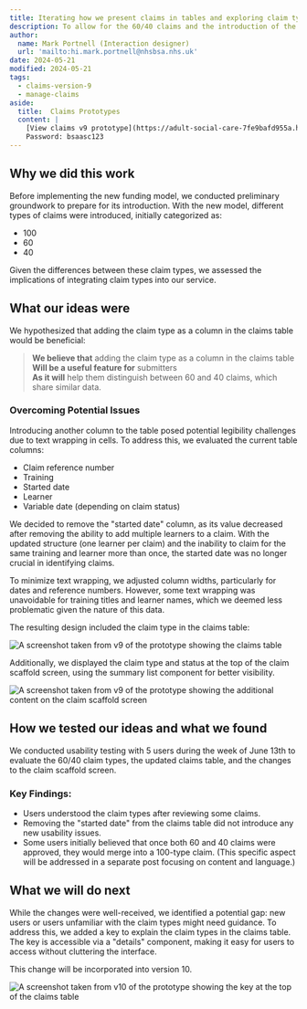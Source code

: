 ```yaml
---
title: Iterating how we present claims in tables and exploring claim types
description: To allow for the 60/40 claims and the introduction of the claim type concept we iterated the claims tables.
author:
  name: Mark Portnell (Interaction designer)
  url: 'mailto:hi.mark.portnell@nhsbsa.nhs.uk'
date: 2024-05-21
modified: 2024-05-21
tags:
  - claims-version-9
  - manage-claims
aside:
  title:  Claims Prototypes
  content: |
    [View claims v9 prototype](https://adult-social-care-7fe9bafd955a.herokuapp.com/claims/prototypes/design/v9/) 
    Password: bsaasc123
---
```


## Why we did this work

Before implementing the new funding model, we conducted preliminary groundwork to prepare for its introduction. With the new model, different types of claims were introduced, initially categorized as:
- 100
- 60
- 40

Given the differences between these claim types, we assessed the implications of integrating claim types into our service.

## What our ideas were

We hypothesized that adding the claim type as a column in the claims table would be beneficial:

> **We believe that** adding the claim type as a column in the claims table  
> **Will be a useful feature for** submitters  
> **As it will** help them distinguish between 60 and 40 claims, which share similar data.

### Overcoming Potential Issues

Introducing another column to the table posed potential legibility challenges due to text wrapping in cells. To address this, we evaluated the current table columns:

- Claim reference number
- Training
- Started date
- Learner
- Variable date (depending on claim status)

We decided to remove the "started date" column, as its value decreased after removing the ability to add multiple learners to a claim. With the updated structure (one learner per claim) and the inability to claim for the same training and learner more than once, the started date was no longer crucial in identifying claims.

To minimize text wrapping, we adjusted column widths, particularly for dates and reference numbers. However, some text wrapping was unavoidable for training titles and learner names, which we deemed less problematic given the nature of this data.

The resulting design included the claim type in the claims table:

![A screenshot taken from v9 of the prototype showing the claims table](v9-claims-table.png "The addition of claim type to the claims table in v9")

Additionally, we displayed the claim type and status at the top of the claim scaffold screen, using the summary list component for better visibility.

![A screenshot taken from v9 of the prototype showing the additional content on the claim scaffold screen](claim-summary.png "The additional content at the top of the claim scaffold screen in v9")

## How we tested our ideas and what we found

We conducted usability testing with 5 users during the week of June 13th to evaluate the 60/40 claim types, the updated claims table, and the changes to the claim scaffold screen.

### Key Findings:

- Users understood the claim types after reviewing some claims.
- Removing the "started date" from the claims table did not introduce any new usability issues.
- Some users initially believed that once both 60 and 40 claims were approved, they would merge into a 100-type claim. (This specific aspect will be addressed in a separate post focusing on content and language.)

## What we will do next

While the changes were well-received, we identified a potential gap: new users or users unfamiliar with the claim types might need guidance. To address this, we added a key to explain the claim types in the claims table. The key is accessible via a "details" component, making it easy for users to access without cluttering the interface.

This change will be incorporated into version 10.

![A screenshot taken from v10 of the prototype showing the key at the top of the claims table](claim-summary.png "The key at the top of the claims table in v10")
